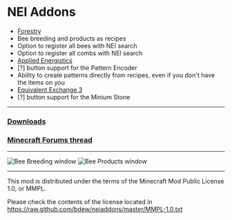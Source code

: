 NEI Addons
==========

* [Forestry](http://www.minecraftforum.net/topic/700588-)
 * Bee breeding and products as recipes
 * Option to register all bees with NEI search
 * Option to register all combs with NEI search
* [Applied Energistics](www.minecraftforum.net/topic/1625015-)
 * [?] button support for the Pattern Encoder
 * Ability to create patterns directly from recipes, even if you don't have the items on you
* [Equivalent Exchange 3](http://www.minecraftforum.net/topic/1540010-) 
 * [?] button support for the Minium Stone

***
### [Downloads](http://bit.ly/189xpv6)
### [Minecraft Forums thread](http://www.minecraftforum.net/topic/1803460-)
***
![Bee Breeding window](http://i.imgur.com/ENCP9He.png) ![Bee Products window](http://i.imgur.com/Jwv4n0Q.png)
***

This mod is distributed under the terms of the Minecraft Mod Public License 1.0, or MMPL. 

Please check the contents of the license located in https://raw.github.com/bdew/neiaddons/master/MMPL-1.0.txt
